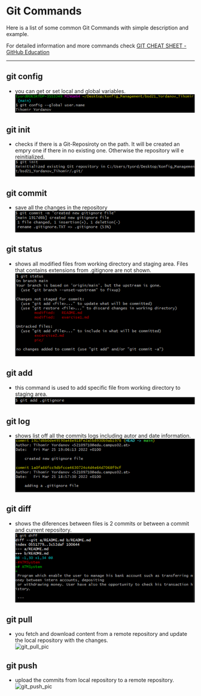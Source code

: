 # Git Commands

Here is a list of some common Git Commands with simple description and example.  

For detailed information and more commands check [GIT CHEAT SHEET - GitHub Education](https://education.github.com/git-cheat-sheet-education.pdf)  

***

## git config  

* you can get or set local and global variables.  
  ![git_config_pic](pic/config.PNG)  

## git init

* checks if there is a Git-Reposiroty on the path. It will be created an empry one if there in no existing one. Otherwise the repository will e reinitialized.  
  ![git_init_pic](pic/init.PNG)  

## git commit

* save all the changes in the repository  
  ![git_commit_pic](pic/commit.PNG)  

## git status

* shows all modified files from working directory and staging area. Files that contains extensions from .gitignore are not shown.  
  ![git_status_pic](pic/status.PNG)  

## git add

* this command is used to add specific file from working directory to staging area.  
  ![git_add_pic](pic/add.PNG)  

## git log

* shows list off all the commits logs including autor and date information.  
  ![git_log_pic](pic/log.PNG)  

## git diff

* shows the diferences between files is 2 commits or between a commit and current repository.  
  ![git_diff_pic](pic/diff.PNG)  

## git pull

* you fetch and download content from a remote repository and update the local repository with the changes.  
  ![git_pull_pic]()

## git push

* upload the commits from local repository to a remote repository.  
  ![git_push_pic]()
